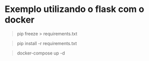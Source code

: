 # Exemplo utilizando o flask com o docker



> pip freeze > requirements.txt

> pip install -r requirements.txt

> docker-compose up -d
